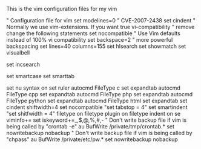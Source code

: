 This is the vim configuration files for my  vim

" Configuration file for vim
set modelines=0		" CVE-2007-2438
set cindent
" Normally we use vim-extensions. If you want true vi-compatibility
" remove change the following statements
set nocompatible	" Use Vim defaults instead of 100% vi compatibility
set backspace=2		" more powerful backspacing
set lines=40 columns=155
set hlsearch
set showmatch
set visualbell

set incsearch

set smartcase
set smarttab

set nu 
syntax on
set ruler
autocmd FileType c set expandtab
autocmd FileType cpp set expandtab
autocmd FileType php set expandtab
autocmd FileType python set expandtab
autocmd FileType html set expandtab
 set cindent shiftwidth=4
 set nocompatible
 "set tabstop = 4"
 set smartindent
 "set shitfwidth = 4"
 filetype on
 filetype plugin on
 filetype indent on
 se viminfo+=
 set iskeyword+=_,$,@,%,#,-
 " Don't write backup file if vim is being called by "crontab -e"
 au BufWrite /private/tmp/crontab.* set nowritebackup nobackup
 " Don't write backup file if vim is being called by "chpass"
 au BufWrite /private/etc/pw.* set nowritebackup nobackup

